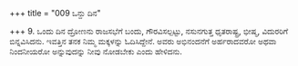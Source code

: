 +++
title = "009 ಒನ್ದು ದಿನ"

+++
9. ಒಂದು ದಿನ ದ್ರೋಣನು ರಾಜಸಭೆಗೆ ಬಂದು, ಗೌರವಿಸಲ್ಪಟ್ಟು,  ನಸುನಗುತ್ತ ಧೃತರಾಷ್ಟ್ರ, ಭೀಷ್ಮ, ವಿದುರರಿಗೆ ಬಿನ್ನವಿಸಿದನು. ಇವತ್ತಿನ ತನಕ ನಿಮ್ಮ ಮಕ್ಕಳನ್ನು ಓದಿಸಿದ್ದೇನೆ. ಅವರು ಅಭಿನಂದನೆಗೆ ಅರ್ಹರಾದವರೋ ಅಥವಾ ನಿಂದನೀಯರೋ ಅನ್ನುವುದನ್ನು ನೀವು ನೋಡಬೇಕು ಎಂದು ಹೇಳಿದನು.